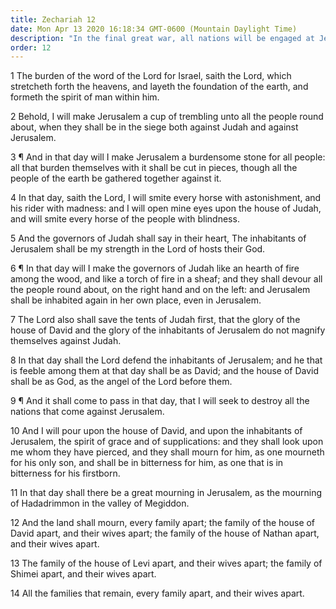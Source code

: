 ```yaml
---
title: Zechariah 12
date: Mon Apr 13 2020 16:18:34 GMT-0600 (Mountain Daylight Time)
description: "In the final great war, all nations will be engaged at Jerusalem, but the Lord will defend His people—Then the Jews will look upon the Lord, whom they crucified, and there will be great mourning."
order: 12
---
```


1 The burden of the word of the Lord for Israel, saith the Lord, which stretcheth forth the heavens, and layeth the foundation of the earth, and formeth the spirit of man within him.

2 Behold, I will make Jerusalem a cup of trembling unto all the people round about, when they shall be in the siege both against Judah and against Jerusalem.

3 ¶ And in that day will I make Jerusalem a burdensome stone for all people: all that burden themselves with it shall be cut in pieces, though all the people of the earth be gathered together against it.

4 In that day, saith the Lord, I will smite every horse with astonishment, and his rider with madness: and I will open mine eyes upon the house of Judah, and will smite every horse of the people with blindness.

5 And the governors of Judah shall say in their heart, The inhabitants of Jerusalem shall be my strength in the Lord of hosts their God.

6 ¶ In that day will I make the governors of Judah like an hearth of fire among the wood, and like a torch of fire in a sheaf; and they shall devour all the people round about, on the right hand and on the left: and Jerusalem shall be inhabited again in her own place, even in Jerusalem.

7 The Lord also shall save the tents of Judah first, that the glory of the house of David and the glory of the inhabitants of Jerusalem do not magnify themselves against Judah.

8 In that day shall the Lord defend the inhabitants of Jerusalem; and he that is feeble among them at that day shall be as David; and the house of David shall be as God, as the angel of the Lord before them.

9 ¶ And it shall come to pass in that day, that I will seek to destroy all the nations that come against Jerusalem.

10 And I will pour upon the house of David, and upon the inhabitants of Jerusalem, the spirit of grace and of supplications: and they shall look upon me whom they have pierced, and they shall mourn for him, as one mourneth for his only son, and shall be in bitterness for him, as one that is in bitterness for his firstborn.

11 In that day shall there be a great mourning in Jerusalem, as the mourning of Hadadrimmon in the valley of Megiddon.

12 And the land shall mourn, every family apart; the family of the house of David apart, and their wives apart; the family of the house of Nathan apart, and their wives apart.

13 The family of the house of Levi apart, and their wives apart; the family of Shimei apart, and their wives apart.

14 All the families that remain, every family apart, and their wives apart.

